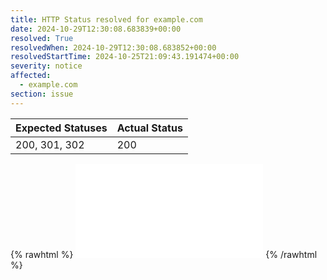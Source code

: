 ```yaml
---
title: HTTP Status resolved for example.com
date: 2024-10-29T12:30:08.683839+00:00
resolved: True
resolvedWhen: 2024-10-29T12:30:08.683852+00:00
resolvedStartTime: 2024-10-25T21:09:43.191474+00:00
severity: notice
affected:
  - example.com
section: issue
---
```


| Expected Statuses | Actual Status  |
|-------------------|----------------|
| 200, 301, 302 | 200 |

{% rawhtml %}
<embed src="./example.com-http.html" type="text/html">
{% /rawhtml %}
